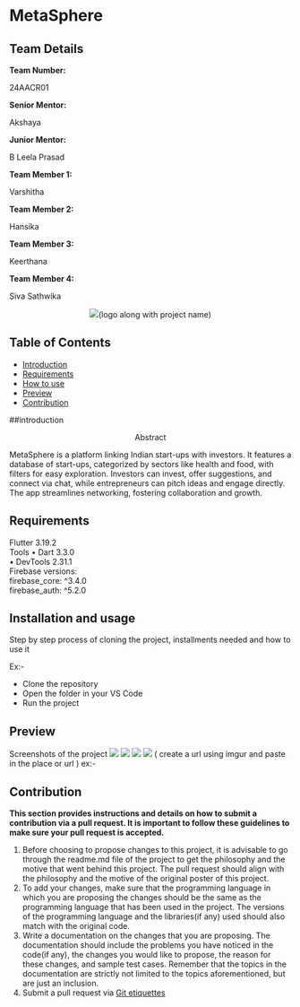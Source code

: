 # MetaSphere
<h2>Team Details</h2>
<b>Team Number: </b><p>24AACR01</p>
<b>Senior Mentor:</b><p>Akshaya</p>
<b>Junior Mentor:</b><p> B Leela Prasad </p>
<b>Team Member 1:</b><p>Varshitha</p>
<b>Team Member 2:</b><p>Hansika</p>
<b>Team Member 3:</b><p>Keerthana</p>
<b>Team Member 4:</b><p>Siva Sathwika</p>
<div align="center">
  <img src="METASPHERE">(logo along with project name)

  
</div>

## Table of Contents
- [Introduction](#introduction) <br>
- [Requirements](#requirements) <br>
- [How to use](#installation-and-usage) <br>
- [Preview](#previews)
- [Contribution](#contribution)

##introduction<br>
<p align="center">Abstract</p>
MetaSphere is a platform linking Indian start-ups with investors. It features a database of start-ups, categorized by sectors like health and food, with filters for easy exploration. Investors can invest, offer suggestions, and connect via chat, while entrepreneurs can pitch ideas and engage directly. The app streamlines networking, fostering collaboration and growth.

## Requirements
Flutter 3.19.2<br>
Tools • Dart 3.3.0 <br>
      • DevTools 2.31.1<br>
 Firebase versions:<br>
 firebase_core: ^3.4.0<br>
  firebase_auth: ^5.2.0<br>

## Installation and usage
Step by step process of cloning the project, installments needed and how to use it

Ex:-
- Clone the repository
- Open the folder in your VS Code
- Run the project 



## Preview
Screenshots of the project
<img src="https://imgur.com/IxdHntz">
<img src="https://imgur.com/QZu4392">
<img src="https://imgur.com/cF1TUCh">
<img src="https://imgur.com/JFKo92e">
( create a url using imgur and paste in the place or url )
ex:-
 


## Contribution 
**This section provides instructions and details on how to submit a contribution via a pull request. It is important to follow these guidelines to make sure your pull request is accepted.**
1. Before choosing to propose changes to this project, it is advisable to go through the readme.md file of the project to get the philosophy and the motive that went behind this project. The pull request should align with the philosophy and the motive of the original poster of this project.
2. To add your changes, make sure that the programming language in which you are proposing the changes should be the same as the programming language that has been used in the project. The versions of the programming language and the libraries(if any) used should also match with the original code.
3. Write a documentation on the changes that you are proposing. The documentation should include the problems you have noticed in the code(if any), the changes you would like to propose, the reason for these changes, and sample test cases. Remember that the topics in the documentation are strictly not limited to the topics aforementioned, but are just an inclusion.
4. Submit a pull request via [Git etiquettes](https://gist.github.com/mikepea/863f63d6e37281e329f8) 


